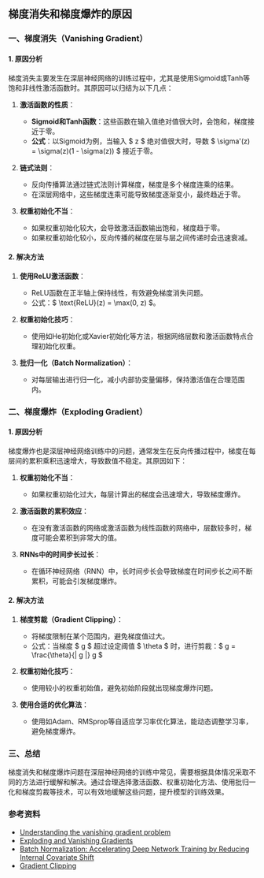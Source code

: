 ## 梯度消失和梯度爆炸的原因

### 一、梯度消失（Vanishing Gradient）

#### 1. 原因分析

梯度消失主要发生在深层神经网络的训练过程中，尤其是使用Sigmoid或Tanh等饱和非线性激活函数时。其原因可以归结为以下几点：

1. **激活函数的性质**：
   - **Sigmoid和Tanh函数**：这些函数在输入值绝对值很大时，会饱和，梯度接近于零。
   - **公式**：以Sigmoid为例，当输入 $ z $ 绝对值很大时，导数 $ \sigma'(z) = \sigma(z)(1 - \sigma(z)) $ 接近于零。
   
2. **链式法则**：
   - 反向传播算法通过链式法则计算梯度，梯度是多个梯度连乘的结果。
   - 在深层网络中，这些梯度连乘可能导致梯度逐渐变小，最终趋近于零。

3. **权重初始化不当**：
   - 如果权重初始化较大，会导致激活函数输出饱和，梯度趋于零。
   - 如果权重初始化较小，反向传播的梯度在层与层之间传递时会迅速衰减。

#### 2. 解决方法

1. **使用ReLU激活函数**：
   - ReLU函数在正半轴上保持线性，有效避免梯度消失问题。
   - 公式：$ \text{ReLU}(z) = \max(0, z) $。

2. **权重初始化技巧**：
   - 使用如He初始化或Xavier初始化等方法，根据网络层数和激活函数特点合理初始化权重。

3. **批归一化（Batch Normalization）**：
   - 对每层输出进行归一化，减小内部协变量偏移，保持激活值在合理范围内。

### 二、梯度爆炸（Exploding Gradient）

#### 1. 原因分析

梯度爆炸也是深层神经网络训练中的问题，通常发生在反向传播过程中，梯度在每层间的累积乘积迅速增大，导致数值不稳定。其原因如下：

1. **权重初始化不当**：
   - 如果权重初始化过大，每层计算出的梯度会迅速增大，导致梯度爆炸。
   
2. **激活函数的累积效应**：
   - 在没有激活函数的网络或激活函数为线性函数的网络中，层数较多时，梯度可能会累积到非常大的值。

3. **RNNs中的时间步长过长**：
   - 在循环神经网络（RNN）中，长时间步长会导致梯度在时间步长之间不断累积，可能会引发梯度爆炸。

#### 2. 解决方法

1. **梯度剪裁（Gradient Clipping）**：
   - 将梯度限制在某个范围内，避免梯度值过大。
   - 公式：当梯度 $ g $ 超过设定阈值 $ \theta $ 时，进行剪裁：$ g = \frac{\theta}{\| g \|} g $

2. **权重初始化技巧**：
   - 使用较小的权重初始值，避免初始阶段就出现梯度爆炸问题。

3. **使用合适的优化算法**：
   - 使用如Adam、RMSprop等自适应学习率优化算法，能动态调整学习率，避免梯度爆炸。

### 三、总结

梯度消失和梯度爆炸问题在深层神经网络的训练中常见，需要根据具体情况采取不同的方法进行缓解和解决。通过合理选择激活函数、权重初始化方法、使用批归一化和梯度剪裁等技术，可以有效地缓解这些问题，提升模型的训练效果。

### 参考资料

- [Understanding the vanishing gradient problem](https://en.wikipedia.org/wiki/Vanishing_gradient_problem)
- [Exploding and Vanishing Gradients](https://www.deeplearning.ai/ai-notes/initialization/)
- [Batch Normalization: Accelerating Deep Network Training by Reducing Internal Covariate Shift](https://arxiv.org/abs/1502.03167)
- [Gradient Clipping](https://towardsdatascience.com/gradient-clipping-82a5e00b0ebc)